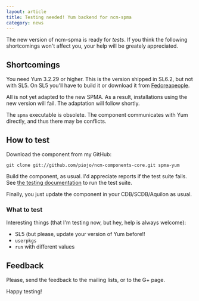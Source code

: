```yaml
---
layout: article
title: Testing needed! Yum backend for ncm-spma
category: news
---
```


The new version of ncm-spma is ready for *tests*. If you think the
following shortcomings won't affect you, your help will be greately
appreciated.

## Shortcomings

You need Yum 3.2.29 or higher. This is the version shipped in SL6.2,
but not with SL5. On SL5 you'll have to build it or download it from
[Fedoreapeople](http://repos.fedorapeople.org/repos/james/yum-rawhide/epel-5/).

AII is not yet adapted to the new SPMA. As a result, installations
using the new version will fail.  The adaptation will follow shortly.

The `spma` executable is obsolete.  The component communicates with Yum
directly, and thus there may be conflicts.

## How to test

Download the component from my GitHub:

    git clone git://github.com/piojo/ncm-components-core.git spma-yum

Build the component, as usual. I'd appreciate reports if the test
suite fails. See [the testing documentation][tests] to run the test
suite.

Finally, you just update the component in your CDB/SCDB/Aquilon as
usual.

[tests]: documentation/2012/03/22/documentation-testing-code.html

### What to test

Interesting things (that I'm testing now, but hey, help is always
welcome):

* SL5 (but please, update your version of Yum before!!
* `userpkgs`
* `run` with different values

## Feedback

Please, send the feedback to the mailing lists, or to the G+ page.

Happy testing!

